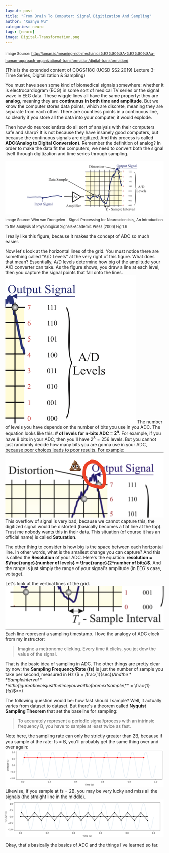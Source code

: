 ```yaml
---
layout: post
title: "From Brain To Computer: Signal Digitization And Sampling"
author: "Xuanyu Wu"
categories: neuro
tags: [neuro]
image: Digital-Transformation.png
---
```


<sub>Image Source: http://luman.io/meaning-not-mechanics%E2%80%8A-%E2%80%8Aa-human-approach-organizational-transformation/digital-transformation/</sub>

(This is the extended content of COGS118C (UCSD SS2 2019) Lecture 3: Time Series, Digitalization & Sampling)

You must have seen some kind of biomedical signals somewhere: whether it is electrocardiogram (ECG) in some sort of medical TV series or the signal wave in EEG data. These wiggle lines all have the same property: they are **analog**, meaning they are **continuous in both time and amplitude**. But we know the computer stores data points, which are discrete, meaning they are separate from each other. There are countless points in a continuous line, so clearly if you store all the data into your computer, it would explode.

Then how do neuroscientists do all sort of analysis with their computers safe and sharp? It is not because they have insanely good computers, but because the continuous signals are digitized. And this process is called **ADC(Analog to Digital Conversion)**. Remember the definition of analog? In order to make the data fit the computers, we need to convert both the signal itself through digitization and time series through sampling.

![digitization](https://raw.githubusercontent.com/xuanyuw/Blog/gh-pages/_posts/20190710_digitization_img/digitization.png)
<sub> Image Source: Wim van Drongelen - Signal Processing for Neuroscientists_ An Introduction to the Analysis of Physiological Signals-Academic Press (2006) Fig 1.6 </sub>

I really like this figure, because it makes the concept of ADC so much easier.

Now let's look at the horizontal lines of the grid. You must notice there are something called "A/D Levels" at the very right of this figure. What does that mean? Essentially, A/D levels determine how big of the amplitude your A/D converter can take. As the figure shows, you draw a line at each level, then you capture the signal points that fall onto the lines.
![A/Dlevels](https://raw.githubusercontent.com/xuanyuw/Blog/gh-pages/_posts/20190710_digitization_img/adlevels.png)
The number of levels you have depends on the number of bits you use in you ADC. The equation looks like this: **# of levels for n-bits ADC = $2^n$**. For example, if you have 8 bits in your ADC, then you'll have $2^8 = 256$ levels. But you cannot just randomly decide how many bits you are gonna use in your ADC, because poor choices leads to poor results. For example:
![Saturation](https://raw.githubusercontent.com/xuanyuw/Blog/gh-pages/_posts/20190710_digitization_img/saturation.png)
This overflow of signal is very bad, because we cannot capture this, the digitized signal would be distorted (basically becomes a flat line at the top). Trust me nobody wants this in their data. This situation (of course it has an official name) is called **Saturation**.

The other thing to consider is how big is the space between each horizontal line. In other words, what is the smallest change you can capture? And this is called the **Resolution** of your ADC. Here's the equation: **resolution = $\frac{range}{number of levels} = \frac{range}{2^number of bits}$**. And the range is just simply the range of your signal's amplitude (in EEG's case, voltage).

Let's look at the vertical lines of the grid.
![time](https://raw.githubusercontent.com/xuanyuw/Blog/gh-pages/_posts/20190710_digitization_img/time.png)
Each line represent a sampling timestamp. I love the analogy of ADC clock from my instructor:
> Imagine a metronome clicking. Every time it clicks, you jot dow the value of the signal.

That is the basic idea of sampling in ADC. The other things are pretty clear by now: the **Sampling Frequency/Rate (fs)** is just the number of sample you take per second, measured in Hz ($ = /frac{1}{sec}$) And the **Sample interval** in the figure above is just the time you wait before next sample (**$ = \frac{1}{fs}$**)

The following question would be: how fast should I sample? Well, it actually varies from dataset to dataset. But there's a theorem called **Nyquist Sampling Theorem** that set the baseline for sampling:
> To accurately represent a periodic signal/process with an intrinsic frequency B, you have to sample at least twice as fast.

Note here, the sampling rate can only be strictly greater than 2B, because if you sample at the rate: fs = B, you'll probably get the same thing over and over again:
![1bsample](https://raw.githubusercontent.com/xuanyuw/Blog/gh-pages/_posts/20190710_digitization_img/1bsample.png)
Likewise, if you sample at fs = 2B, you may be very lucky and miss all the signals (the straight line in the middle).
![2bsample](https://raw.githubusercontent.com/xuanyuw/Blog/gh-pages/_posts/20190710_digitization_img/2bsample.png)

Okay, that's basically the basics of ADC and the things I've learned so far.
